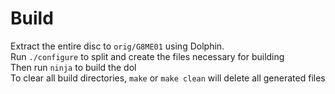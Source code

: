 # Build
Extract the entire disc to `orig/G8ME01` using Dolphin.<br/>
Run `./configure` to split and create the files necessary for building<br/>
Then run `ninja` to build the dol<br/>
To clear all build directories, `make` or `make clean` will delete all generated files<br/>
